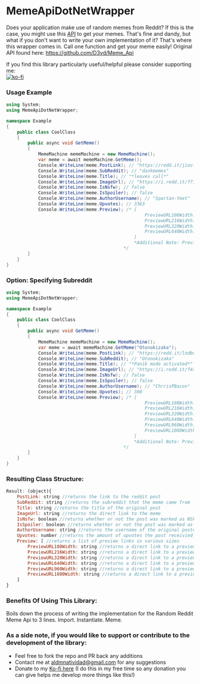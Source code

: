 # MemeApiDotNetWrapper

Does your application make use of random memes from Reddit? If this is the case, you might use this [API](https://github.com/D3vd/Meme_Api) to get your memes. That's fine and dandy, but what if you don't want to write your own implementation of it? That's where this wrapper comes in. Call one function and get your meme easily! Original API found here: https://github.com/D3vd/Meme_Api

If you find this library particularly useful/helpful please consider supporting me:  
[![ko-fi](https://ko-fi.com/img/githubbutton_sm.svg)](https://ko-fi.com/E1E82Y3GS)

### Usage Example

```cs
using System;
using MemeApiDotNetWrapper;

namespace Example
{
    public class CoolClass
    {
        public async void GetMeme()
        {
            MemeMachine memeMachine = new MemeMachine();
            var meme = await memeMachine.GetMeme();
            Console.WriteLine(meme.PostLink); // "https://redd.it/jiovfz"
            Console.WriteLine(meme.SubReddit); // "dankmemes"
            Console.WriteLine(meme.Title); // "*leaves call*"
            Console.WriteLine(meme.ImageUrl); // "https://i.redd.it/f7ibqp1dmiv51.gif"
            Console.WriteLine(meme.IsNsfw); // false
            Console.WriteLine(meme.IsSpoiler); // false
            Console.WriteLine(meme.AuthorUsername); // "Spartan-Yeet"
            Console.WriteLine(meme.Upvotes); // 3363
            Console.WriteLine(meme.Preview); /* [
                                                    PreviewURL108Width: "https://preview.redd.it/f7ibqp1dmiv51.gif?width=108&crop=smart&format=png8&s=02b12609100c14f55c31fe046f413a9415804d62",
                                                    PreviewURL216Width: "https://preview.redd.it/f7ibqp1dmiv51.gif?width=216&crop=smart&format=png8&s=8da35457641a045e88e42a25eca64c14a6759f82",
                                                    PreviewURL320Width: "https://preview.redd.it/f7ibqp1dmiv51.gif?width=320&crop=smart&format=png8&s=f2250b007b8252c7063b8580c2aa72c5741766ae",
                                                    PreviewURL640Width: "https://preview.redd.it/f7ibqp1dmiv51.gif?width=640&crop=smart&format=png8&s=6cd99df5e58c976bc115bd080a1e6afdbd0d71e7"
                                                ]
                                                *Additional Note: Previews go up to 1080 Width, depending on availability.
                                            */
        }
    }
}
```

### Option: Specifying Subreddit

```cs
using System;
using MemeApiDotNetWrapper;

namespace Example
{
    public class CoolClass
    {
        public async void GetMeme()
        {
            MemeMachine memeMachine = new MemeMachine();
            var meme = await memeMachine.GetMeme("Otonokizaka");
            Console.WriteLine(meme.PostLink); // "https://redd.it/lndbu6"
            Console.WriteLine(meme.SubReddit); // "Otonokizaka"
            Console.WriteLine(meme.Title); // "*Panik mode activated*"
            Console.WriteLine(meme.ImageUrl); // "https://i.redd.it/f4x7l0xe2fi61.jpg"
            Console.WriteLine(meme.IsNsfw); // false
            Console.WriteLine(meme.IsSpoiler); // false
            Console.WriteLine(meme.AuthorUsername); // "ChrrisPBacon"
            Console.WriteLine(meme.Upvotes); // 380
            Console.WriteLine(meme.Preview); /* [
                                                    PreviewURL108Width: "https://preview.redd.it/f4x7l0xe2fi61.jpg?width=108\u0026crop=smart\u0026auto=webp\u0026s=0fea0b6643a51fac5efcc2bde5a01f92d67a44a9",
                                                    PreviewURL216Width: "https://preview.redd.it/f4x7l0xe2fi61.jpg?width=216\u0026crop=smart\u0026auto=webp\u0026s=c7bb22a5816b3b24e6d75013398ff30821958e3a",
                                                    PreviewURL320Width: "https://preview.redd.it/f4x7l0xe2fi61.jpg?width=320\u0026crop=smart\u0026auto=webp\u0026s=0d0bd71c16407e03be5dba71dd22373755d0c95a",
                                                    PreviewURL640Width: "https://preview.redd.it/f4x7l0xe2fi61.jpg?width=640\u0026crop=smart\u0026auto=webp\u0026s=b65873a26709ca86916b9421c94502b613702eca",
                                                    PreviewURL960Width: "https://preview.redd.it/f4x7l0xe2fi61.jpg?width=960\u0026crop=smart\u0026auto=webp\u0026s=e0d746101d13bc725e4763728838065e1b635634",
                                                    PreviewURL1080Width: "https://preview.redd.it/f4x7l0xe2fi61.jpg?width=1080\u0026crop=smart\u0026auto=webp\u0026s=fda15a8f12b41384a602a81699b9ed7a53cfc646"
                                                ]
                                                *Additional Note: Previews go up to 1080 Width, depending on availability.
                                            */
        }
    }
}
```

### Resulting Class Structure:

```javascript
Result: (object){
    PostLink: string //returns the link to the reddit post
    SubReddit: string //returns the subreddit that the meme came from
    Title: string //returns the title of the original post
    ImageUrl: string //returns the direct link to the meme
    IsNsfw: boolean //returns whether or not the post was marked as NSFW on reddit
    IsSpoiler: boolean //returns whether or not the post was marked as a spoiler on reddit
    AuthorUsername: string //returns the username of the original poster
    Upvotes: number //returns the amount of upvotes the post receivied
    Preview: [ //returns a list of preview links in various sizes
        PreviewURL108Width: string //returns a direct link to a preview of the meme with the width of 108 pixels
        PreviewURL216Width: string //returns a direct link to a preview of the meme with the width of 216 pixels
        PreviewURL320Width: string //returns a direct link to a preview of the meme with the width of 320 pixels
        PreviewURL640Width: string //returns a direct link to a preview of the meme with the width of 640 pixels
        PreviewURL960Width: string //returns a direct link to a preview of the meme with the width of 960 pixels
        PreviewURL1080Width: string //returns a direct link to a preview of the meme with the width of 1080 pixels
    ]
}
```

### Benefits Of Using This Library:

Boils down the process of writing the implementation for the Random Reddit Meme Api to 3 lines. Import. Instantiate. Meme.

### As a side note, if you would like to support or contribute to the development of the library:

- Feel free to fork the repo and PR back any additions
- Contact me at aldmnatividad@gmail.com for any suggestions
- Donate to my [Ko-fi here](https://ko-fi.com/liquet) (I do this in my free time so any donation you can give helps me develop more things like this!)
